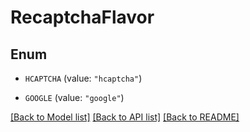 # RecaptchaFlavor

## Enum


* `HCAPTCHA` (value: `"hcaptcha"`)

* `GOOGLE` (value: `"google"`)


[[Back to Model list]](../README.md#documentation-for-models) [[Back to API list]](../README.md#documentation-for-api-endpoints) [[Back to README]](../README.md)


